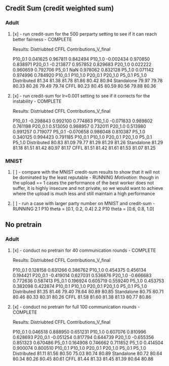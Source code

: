 
## Credit Sum  (credit weighted sum)
### Adult
1. [x] -  run credit-sum for the 500 perparty setting to see if it can reach better fairness - COMPLETE

	Results:
	          Distriubted      CFFL  Contributions_V_final
	                                                      
	 P10_0.1     0.041625  0.967811               0.842494
	 P10_1.0    -0.002434  0.970850               0.838971
	 P20_0.1    -0.213877  0.957852               0.829683
	 P20_1.0     0.022222  0.960659               0.792706
	 P5_0.1           NaN  0.978062               0.832128
	 P5_1.0      0.071142  0.974996               0.784920
	              P10_0.1  P10_1.0  P20_0.1  P20_1.0  P5_0.1  P5_1.0
	 Distributed    81.34    81.38    81.78    81.86   80.42   80.94
	 Standalone     79.97    79.78    80.33    80.26   79.49   79.74
	 CFFL           80.23    80.45    80.59    80.56   79.88   80.36
 

2. [x] - run credit-sum for lr=0.001 setting to see if it corrects for the instability - COMPLETE

	Results:
	         Distriubted      CFFL  Contributions_V_final
	                                                     
	P10_0.1    -0.298843  0.992100               0.774863
	P10_1.0    -0.071833  0.989802               0.761198
	P20_0.1     0.513050  0.988957               0.732011
	P20_1.0     0.513980  0.991257               0.719077
	P5_0.1     -0.070658  0.986048               0.810387
	P5_1.0      0.340125  0.994423               0.791185
	             P10_0.1  P10_1.0  P20_0.1  P20_1.0  P5_0.1  P5_1.0
	Distributed    80.83    81.09    79.77    81.29   81.29   81.26
	Standalone     81.29    81.18    81.51    81.42   80.97   81.17
	CFFL           81.51    81.42    81.61    81.53   81.07   81.25

### MNIST
1. [ ] -  compare with the MNIST credit-sum results to show that it will not be dominated by the least reputable - RUNNING
_Motivation_: though in the upload == 1 cases the performance of the best worker does not suffer, it is highly insecure and not private, so we would want to achieve where the upload is much less and still maintain a high performance

2. [ ] -  run a case with larger party number on MNIST and credit-sum - RUNNING
2.1 P10 theta = [0.1, 0.2, 0.4]
2.2 P10 theta = [0.6, 0.8, 1.0]

## No pretrain 
### Adult

1. [x] - conduct no pretrain for 40 communication rounds - COMPLETE

	Results:
	         Distriubted      CFFL  Contributions_V_final
	                                                     
	P10_0.1     0.128158  0.631266               0.386762
	P10_1.0     0.454375  0.456134               0.194421
	P20_0.1    -0.419014  0.627031               0.536876
	P20_1.0    -0.666683  0.772636               0.587413
	P5_0.1      0.196924  0.605719               0.559240
	P5_1.0      0.453753  0.382098               0.422874
	             P10_0.1  P10_1.0  P20_0.1  P20_1.0  P5_0.1  P5_1.0
	Distributed    81.35    81.46    79.40    78.64   80.89   80.85
	Standalone     80.75    80.71    80.46    80.33   80.31   80.26
	CFFL           81.58    81.60    81.38    81.13   80.77   80.86

2. [x] - conduct no pretrain for full 100 communication rounds - COMPLETE

	Results:
	         Distriubted      CFFL  Contributions_V_final
	                                                     
	P10_0.1     0.046518  0.888950               0.651231
	P10_1.0     0.607076  0.810996               0.628693
	P20_0.1    -0.051254  0.817794               0.644739
	P20_1.0    -0.655356  0.851323               0.670486
	P5_0.1      0.164908  0.746662               0.711852
	P5_1.0      0.414504  0.900074               0.800510
	             P10_0.1  P10_1.0  P20_0.1  P20_1.0  P5_0.1  P5_1.0
	Distributed    81.11    81.56    80.50    75.03   80.74   80.89
	Standalone     80.72    80.64    80.34    80.26   80.45   80.61
	CFFL           81.44    81.33    81.45    81.39   80.64   80.88
